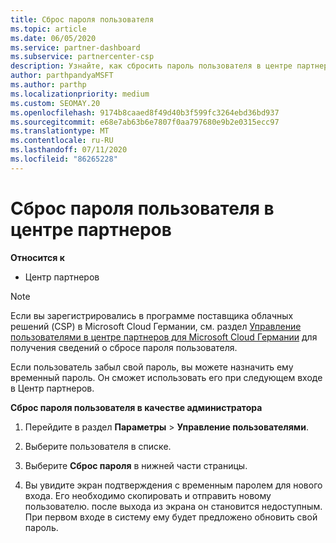 ```yaml
---
title: Сброс пароля пользователя
ms.topic: article
ms.date: 06/05/2020
ms.service: partner-dashboard
ms.subservice: partnercenter-csp
description: Узнайте, как сбросить пароль пользователя в центре партнеров. Пользователи получат временный пароль при следующем входе в центр партнеров.
author: parthpandyaMSFT
ms.author: parthp
ms.localizationpriority: medium
ms.custom: SEOMAY.20
ms.openlocfilehash: 9174b8caaed8f49d40b3f599fc3264ebd36bd937
ms.sourcegitcommit: e68e7ab63b6e7807f0aa797680e9b2e0315ecc97
ms.translationtype: MT
ms.contentlocale: ru-RU
ms.lasthandoff: 07/11/2020
ms.locfileid: "86265228"
---
```

# <a name="reset-a-users-password-in-partner-center"></a>Сброс пароля пользователя в центре партнеров

**Относится к**

- Центр партнеров

> [!NOTE]  
> Если вы зарегистрировались в программе поставщика облачных решений (CSP) в Microsoft Cloud Германии, см. раздел [Управление пользователями в центре партнеров для Microsoft Cloud Германии](user-management-in-partner-center-for-microsoft-cloud-germany.md) для получения сведений о сбросе пароля пользователя.

Если пользователь забыл свой пароль, вы можете назначить ему временный пароль. Он сможет использовать его при следующем входе в Центр партнеров.

**Сброс пароля пользователя в качестве администратора**

1. Перейдите в раздел **Параметры** &gt; **Управление пользователями**.

2. Выберите пользователя в списке.

3. Выберите **Сброс пароля** в нижней части страницы.

4. Вы увидите экран подтверждения с временным паролем для нового входа. Его необходимо скопировать и отправить новому пользователю. после выхода из экрана он становится недоступным. При первом входе в систему ему будет предложено обновить свой пароль.

